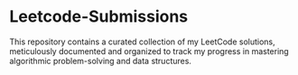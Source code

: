 # Leetcode-Submissions
This repository contains a curated collection of my LeetCode solutions, meticulously documented and organized to track my progress in mastering algorithmic problem-solving and data structures.
